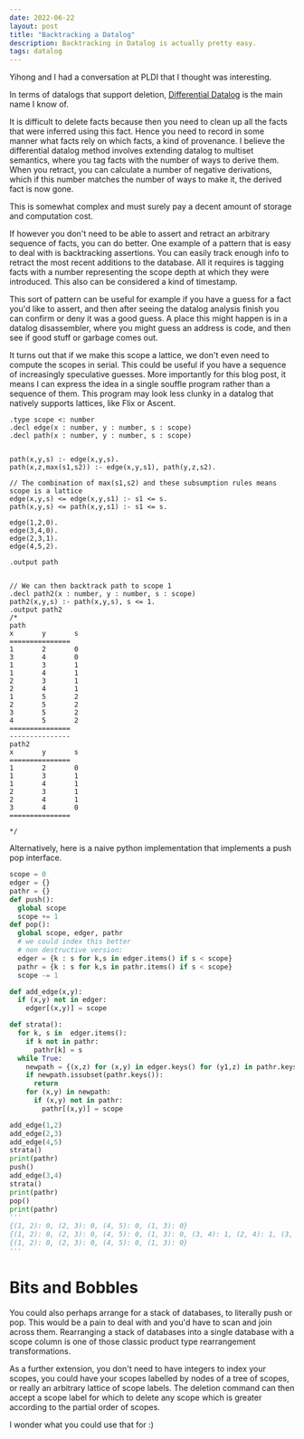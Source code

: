 ```yaml
---
date: 2022-06-22
layout: post
title: "Backtracking a Datalog"
description: Backtracking in Datalog is actually pretty easy.
tags: datalog
---
```


Yihong and I had a conversation at PLDI that I thought was interesting.

In terms of datalogs that support deletion, [Differential Datalog](https://github.com/vmware/differential-datalog) is the main name I know of.

It is difficult to delete facts because then you need to clean up all the facts that were inferred using this fact. Hence you need to record in some manner what facts rely on which facts, a kind of provenance. I believe the differential datalog method involves extending datalog to multiset semantics, where you tag facts with  the number of ways to derive them. When you retract, you can calculate a number of negative derivations, which if this number matches the number of ways to make it, the derived fact is now gone.

This is somewhat complex and must surely pay a decent amount of storage and computation cost.

If however you don't need to be able to assert and retract an arbitrary sequence of facts, you can do better. One example of a pattern that is easy to deal with is backtracking assertions. You can easily track enough info to retract the most recent additions to the database. All it requires is tagging facts with a number representing the scope depth at which they were introduced. This also can be considered a kind of timestamp.

This sort of pattern can be useful for example if you have a guess for a fact you'd like to assert, and then after seeing the datalog analysis finish you can confirm or deny it was a good guess. A place this might happen is in a datalog disassembler, where you might guess an address is code, and then see if good stuff or garbage comes out.

It turns out that if we make this scope a lattice, we don't even need to compute the scopes in serial. This could be useful if you have a sequence of increasingly speculative guesses. More importantly for this blog post, it means I can express the idea in a single souffle program rather than a sequence of them. This program may look less clunky in a datalog that natively supports lattices, like Flix or Ascent.


```souffle
.type scope <: number
.decl edge(x : number, y : number, s : scope)
.decl path(x : number, y : number, s : scope)


path(x,y,s) :- edge(x,y,s).
path(x,z,max(s1,s2)) :- edge(x,y,s1), path(y,z,s2). 

// The combination of max(s1,s2) and these subsumption rules means scope is a lattice
edge(x,y,s) <= edge(x,y,s1) :- s1 <= s.
path(x,y,s) <= path(x,y,s1) :- s1 <= s.

edge(1,2,0).
edge(3,4,0).
edge(2,3,1).
edge(4,5,2).

.output path


// We can then backtrack path to scope 1
.decl path2(x : number, y : number, s : scope)
path2(x,y,s) :- path(x,y,s), s <= 1.
.output path2
/*
path
x       y       s
===============
1       2       0
3       4       0
1       3       1
1       4       1
2       3       1
2       4       1
1       5       2
2       5       2
3       5       2
4       5       2
===============
---------------
path2
x       y       s
===============
1       2       0
1       3       1
1       4       1
2       3       1
2       4       1
3       4       0
===============

*/
```

Alternatively, here is a naive python implementation that implements a push pop interface.

```python
scope = 0
edger = {}
pathr = {}
def push():
  global scope
  scope += 1
def pop():
  global scope, edger, pathr
  # we could index this better
  # non destructive version:
  edger = {k : s for k,s in edger.items() if s < scope}
  pathr = {k : s for k,s in pathr.items() if s < scope}
  scope -= 1

def add_edge(x,y):
  if (x,y) not in edger:
    edger[(x,y)] = scope

def strata():
  for k, s in  edger.items():
    if k not in pathr:
      pathr[k] = s
  while True:
    newpath = {(x,z) for (x,y) in edger.keys() for (y1,z) in pathr.keys() if y == y1}
    if newpath.issubset(pathr.keys()):
      return
    for (x,y) in newpath:
      if (x,y) not in pathr:
        pathr[(x,y)] = scope

add_edge(1,2)
add_edge(2,3)
add_edge(4,5)
strata()
print(pathr)
push()
add_edge(3,4)
strata()
print(pathr)
pop()
print(pathr)
'''
{(1, 2): 0, (2, 3): 0, (4, 5): 0, (1, 3): 0}
{(1, 2): 0, (2, 3): 0, (4, 5): 0, (1, 3): 0, (3, 4): 1, (2, 4): 1, (3, 5): 1, (1, 4): 1, (2, 5): 1, (1, 5): 1}
{(1, 2): 0, (2, 3): 0, (4, 5): 0, (1, 3): 0}
'''
```

# Bits and Bobbles
You could also perhaps arrange for a stack of databases, to literally push or pop. This would be a pain to deal with and you'd have to scan and join across them. Rearranging a stack of databases into a single database with a scope column is one of those classic product type rearrangement transformations.

As a further extension, you don't need to have integers to index your scopes, you could have your scopes labelled by nodes of a tree of scopes, or really an arbitrary lattice of scope labels. The deletion command can then accept a scope label for which to delete any scope which is greater according to the partial order of scopes.

I wonder what you could use that for :)
